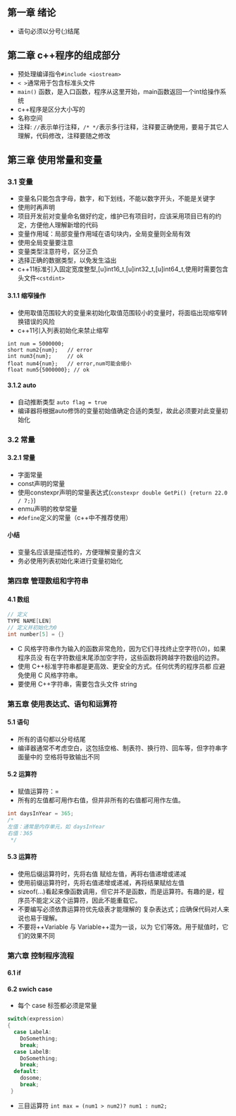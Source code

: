 ## 第一章 绪论
* 语句必须以分号(;)结尾
## 第二章 c++程序的组成部分
* 预处理编译指令`#include <iostream>`
* `< >`通常用于包含标准头文件
* `main()` 函数，是入口函数，程序从这里开始，main函数返回一个int给操作系统
* c++程序是区分大小写的
* 名称空间
* 注释: `//`表示单行注释，`/* */`表示多行注释，注释要正确使用，要易于其它人理解，代码修改，注释要随之修改
## 第三章 使用常量和变量
### 3.1 变量
* 变量名只能包含字母，数字，和下划线，不能以数字开头，不能是关键字
* 使用时再声明
* 项目开发前对变量命名做好约定，维护已有项目时，应该采用项目已有的约定，方便他人理解新增的代码
* 变量作用域：局部变量作用域在语句块内，全局变量则全局有效
* 使用全局变量要注意
* 变量类型注意符号，区分正负
* 选择正确的数据类型，以免发生溢出
* c++11标准引入固定宽度整型,[u]int16_t,[u]int32_t,[u]int64_t,使用时需要包含头文件`<cstdint>`
#### 3.1.1 缩窄操作
* 使用取值范围较大的变量来初始化取值范围较小的变量时，将面临出现缩窄转换错误的风险
* c++11引入列表初始化来禁止缩窄
```++
int num = 5000000;
short num2{num};   // error
int num3{num};     // ok
float num4{num};   // error,num可能会缩小
float num5{5000000}; // ok
```
#### 3.1.2 auto
* 自动推断类型 `auto flag = true`
* 编译器将根据auto修饰的变量初始值确定合适的类型，故此必须要对此变量初始化
### 3.2 常量
#### 3.2.1 常量
* 字面常量
* const声明的常量
* 使用constexpr声明的常量表达式(`constexpr double GetPi() {return 22.0 / 7;}`)
* enmu声明的枚举常量
* `#define`定义的常量（c++中不推荐使用）

#### 小结
* 变量名应该是描述性的，方便理解变量的含义
* 务必使用列表初始化来进行变量初始化

### 第四章 管理数组和字符串
#### 4.1 数组
```c++
// 定义
TYPE NAME[LEN]
// 定义并初始化为0
int number[5] = {}
```
* C 风格字符串作为输入的函数非常危险，因为它们寻找终止空字符(\0)，如果程序员没 有在字符数组末尾添加空字符，这些函数将跨越字符数组的边界。
* 使用 C++标准字符串都是更高效、更安全的方式。任何优秀的程序员都 应避免使用 C 风格字符串。
* 要使用 C++字符串，需要包含头文件 string

### 第五章 使用表达式、语句和运算符
#### 5.1 语句
* 所有的语句都以分号结尾
* 编译器通常不考虑空白，这包括空格、制表符、换行符、回车等，但字符串字面量中的 空格将导致输出不同

#### 5.2 运算符
* 赋值运算符：=
* 所有的左值都可用作右值，但并非所有的右值都可用作左值。
```c++
int daysInYear = 365;
/*
左值：通常是内存单元，如 daysInYear
右值：365
 */
```
#### 5.3 运算符
* 使用后缀运算符时，先将右值 赋给左值，再将右值递增或递减
* 使用前缀运算符时，先将右值递增或递减，再将结果赋给左值
* sizeof(…)看起来像函数调用，但它并不是函数，而是运算符。有趣的是，程序员不能定义这个运算符，因此不能重载它。
* 不要编写必须依靠运算符优先级表才能理解的 复杂表达式；应确保代码对人来说也易于理解。
* 不要将++Variable 与 Variable++混为一谈，以为 它们等效。用于赋值时，它们的效果不同

### 第六章 控制程序流程

#### 6.1 if

#### 6.2 swich case
* 每个 case 标签都必须是常量
```c++
switch(expression) 
{ 
  case LabelA:
    DoSomething; 
    break;
  case LabelB:
    DoSomething; 
    break;
  default:
    dosome;
    break;
 }
```
* 三目运算符
`int max = (num1 > num2)? num1 : num2;`